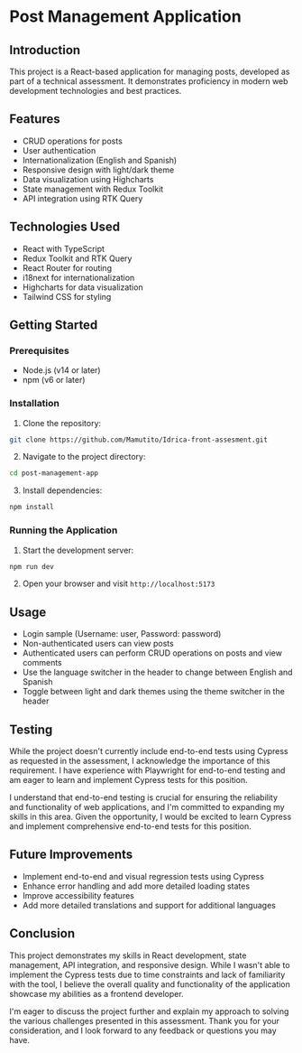 # Post Management Application

## Introduction

This project is a React-based application for managing posts, developed as part of a technical assessment. It demonstrates proficiency in modern web development technologies and best practices.

## Features

- CRUD operations for posts
- User authentication
- Internationalization (English and Spanish)
- Responsive design with light/dark theme
- Data visualization using Highcharts
- State management with Redux Toolkit
- API integration using RTK Query

## Technologies Used

- React with TypeScript
- Redux Toolkit and RTK Query
- React Router for routing
- i18next for internationalization
- Highcharts for data visualization
- Tailwind CSS for styling

## Getting Started

### Prerequisites

- Node.js (v14 or later)
- npm (v6 or later)

### Installation

1. Clone the repository:

```bash
git clone https://github.com/Mamutito/Idrica-front-assesment.git
```

2. Navigate to the project directory:

```bash
cd post-management-app
```

3. Install dependencies:

```bash
npm install
```

### Running the Application

1. Start the development server:

```bash
npm run dev
```

2. Open your browser and visit `http://localhost:5173`

## Usage

- Login sample (Username: user, Password: password)
- Non-authenticated users can view posts
- Authenticated users can perform CRUD operations on posts and view comments
- Use the language switcher in the header to change between English and Spanish
- Toggle between light and dark themes using the theme switcher in the header

## Testing

While the project doesn't currently include end-to-end tests using Cypress as requested in the assessment, I acknowledge the importance of this requirement. I have experience with Playwright for end-to-end testing and am eager to learn and implement Cypress tests for this position.

I understand that end-to-end testing is crucial for ensuring the reliability and functionality of web applications, and I'm committed to expanding my skills in this area. Given the opportunity, I would be excited to learn Cypress and implement comprehensive end-to-end tests for this position.

## Future Improvements

- Implement end-to-end and visual regression tests using Cypress
- Enhance error handling and add more detailed loading states
- Improve accessibility features
- Add more detailed translations and support for additional languages

## Conclusion

This project demonstrates my skills in React development, state management, API integration, and responsive design. While I wasn't able to implement the Cypress tests due to time constraints and lack of familiarity with the tool, I believe the overall quality and functionality of the application showcase my abilities as a frontend developer.

I'm eager to discuss the project further and explain my approach to solving the various challenges presented in this assessment. Thank you for your consideration, and I look forward to any feedback or questions you may have.
